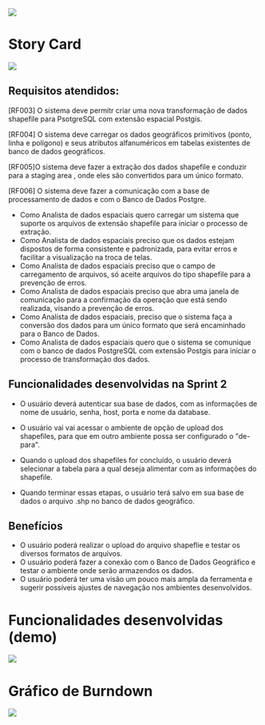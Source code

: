 
<img src="https://github.com/marciosousa4/GEOFPI---Projeto-Integrador/blob/master/Loading%20images/Sprint%202%20entrega.png?raw=true"/>

# Story Card

<img src="https://github.com/marciosousa4/GEOFPI---Projeto-Integrador/blob/master/Loading%20images/Sprint%202.png?raw=true"/>


## Requisitos atendidos:

[RF003] O sistema deve permitr criar uma nova transformação de dados shapefile para PsotgreSQL com extensão espacial Postgis.

[RF004] O sistema deve carregar os dados geográficos primitivos (ponto, linha e polígono) e seus atributos alfanuméricos em tabelas existentes de banco de dados geográficos.

[RF005]O sistema deve fazer a extração dos dados shapefile e conduzir para a staging area , onde eles são convertidos para um único formato. 

[RF006] O sistema deve fazer a comunicação com a base de processamento de dados e com o Banco de Dados Postgre.

*	Como Analista de dados espaciais quero carregar um sistema que suporte os arquivos de extensão shapefile para iniciar o processo de extração.
*	Como Analista de dados espaciais preciso que os dados estejam dispostos de forma consistente e padronizada, para evitar erros e facilitar a visualização na troca de telas.
*	Como Analista de dados espaciais preciso que o campo de carregamento de arquivos, só aceite arquivos do tipo shapefile para a prevenção de erros. 
*	Como Analista de dados espaciais preciso que abra uma janela de comunicação para a confirmação da operação que está sendo realizada, visando a prevenção de erros. 
*	Como Analista de dados espaciais, preciso que o sistema faça a conversão dos dados para um único formato que será encaminhado para o Banco de Dados.
*	Como Analista de dados espaciais quero que o sistema se comunique com o banco de dados PostgreSQL com extensão Postgis para iniciar o processo de transformação dos dados. 



## Funcionalidades desenvolvidas na Sprint 2

* O usuário deverá autenticar sua base de dados, com as informações de nome de usuário, senha, host, porta e nome da database.

* O usuário vai vai acessar o ambiente de opção de upload dos shapefiles, para que em outro ambiente possa ser configurado o "de-para".

* Quando o upload dos shapefiles for concluído, o usuário deverá selecionar a tabela para a qual deseja alimentar com as informações do shapefile.

* Quando terminar essas etapas, o usuário terá salvo em sua base de dados o arquivo .shp no banco de dados geográfico.

## Benefícios

* O usuário poderá realizar o upload do arquivo shapeflie e testar os diversos formatos de arquivos. 
* O usuário poderá fazer a conexão com o Banco de Dados Geográfico e testar o ambiente onde serão armazendos os dados.
* O usuário poderá ter uma visão um pouco mais ampla da ferramenta e sugerir possíveis ajustes de navegação nos ambientes desenvolvidos.

# Funcionalidades desenvolvidas (demo)

<img src="https://github.com/marciosousa4/GEOFPI---Projeto-Integrador/blob/master/Loading%20images/GEOFPI.gif?raw=true"/>

# Gráfico de Burndown

<img src="https://github.com/marciosousa4/GEOFPI---Projeto-Integrador/blob/master/Documenta%C3%A7%C3%A3o/Burndown%20GEOFPI%20-%20Sprint%202.pdf?raw=true"/>


